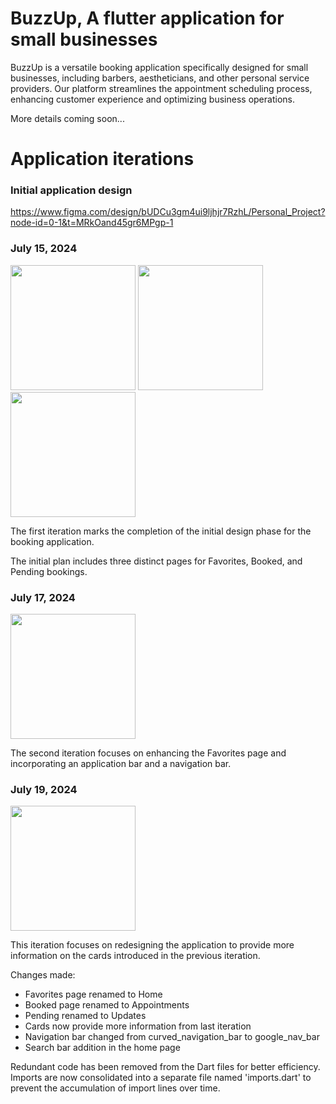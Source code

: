 # BuzzUp, A flutter application for small businesses

BuzzUp is a versatile booking application specifically designed for small businesses, including barbers, aestheticians, and other personal service providers. Our platform streamlines the appointment scheduling process, enhancing customer experience and optimizing business operations.

More details coming soon...

# Application iterations

### Initial application design
https://www.figma.com/design/bUDCu3gm4ui9ljhjr7RzhL/Personal_Project?node-id=0-1&t=MRkOand45gr6MPgp-1

### July 15, 2024
<img src="https://github.com/user-attachments/assets/7da56eb0-a266-487f-9e96-761dd4eecc64" width="200"> <img src="https://github.com/user-attachments/assets/40077978-1d9c-4969-80f7-bc8dd05abf04" width="200"> <img src="https://github.com/user-attachments/assets/c85b8a67-f332-4338-9dc0-9b8eb1f1552d" width="200">

The first iteration marks the completion of the initial design phase for the booking application.

The initial plan includes three distinct pages for Favorites, Booked, and Pending bookings.

### July 17, 2024
<img src="https://github.com/user-attachments/assets/e6794a6a-49d4-45e8-920d-ccdd275f9fce" width="200">

The second iteration focuses on enhancing the Favorites page and incorporating an application bar and a navigation bar.

### July 19, 2024
<img src="https://github.com/user-attachments/assets/7dbd6f8d-b773-461d-a8fa-3c8cf442afcf" width="200">

This iteration focuses on redesigning the application to provide more information on the cards introduced in the previous iteration.

Changes made:
<ul>
  <li>
    Favorites page renamed to Home
  </li>
  <li>
    Booked page renamed to Appointments
  </li>
  <li>
    Pending renamed to Updates
  </li>
  <li>
    Cards now provide more information from last iteration
  </li>
  <li>
    Navigation bar changed from curved_navigation_bar to google_nav_bar
  </li>
  <li>
    Search bar addition in the home page
  </li>
</ul>

Redundant code has been removed from the Dart files for better efficiency. Imports are now consolidated into a separate file named 'imports.dart' to prevent the accumulation of import lines over time.
